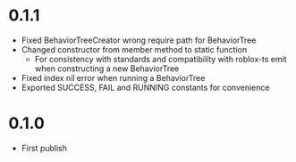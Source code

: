 # 0.1.1

- Fixed BehaviorTreeCreator wrong require path for BehaviorTree
- Changed constructor from member method to static function
    - For consistency with standards and compatibility with roblox-ts emit when constructing a new BehaviorTree
- Fixed index nil error when running a BehaviorTree
- Exported SUCCESS, FAIL and RUNNING constants for convenience

# 0.1.0

- First publish
